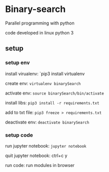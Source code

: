 # Binary-search

Parallel programming with python

code developed in linux python 3

## setup

### setup env

install virualenv:
`pip3 install virtualenv

create env:
`virtualenv binarySearch`

activate env:
`source binarySearch/bin/activate`

install libs:
`pip3 install -r requirements.txt`

add to txt file:
`pip3 freeze > requirements.txt`

deactivate env:
`deactivate binarySearch`

### setup code

run jupyter notebook:
`jupyter notebook`

quit jupyter notebook:
ctrl+c
y

run code:
run modules in browser
